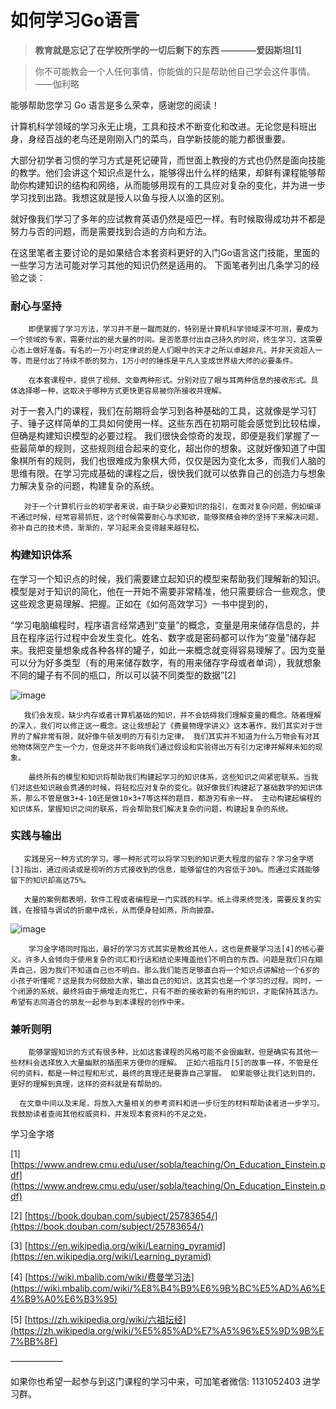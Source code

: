 # 如何学习Go语言

> **教育就是忘记了在学校所学的一切后剩下的东西    ————爱因斯坦[1]**
>

> 你不可能教会一个人任何事情，你能做的只是帮助他自己学会这件事情。——伽利略
>

能够帮助您学习 Go 语言是多么荣幸，感谢您的阅读！

计算机科学领域的学习永无止境，工具和技术不断变化和改进。无论您是科班出身，身经百战的老鸟还是刚刚入门的菜鸟，自学新技能的能力都很重要。

大部分初学者习惯的学习方式是死记硬背，而世面上教授的方式也仍然是面向技能的教学。他们会讲这个知识点是什么，能够得出什么样的结果，却鲜有课程能够帮助你构建知识的结构和网络，从而能够用现有的工具应对复杂的变化，并为进一步学习找到出路。我想这就是授人以鱼与授人以渔的区别。

就好像我们学习了多年的应试教育英语仍然是哑巴一样。有时候取得成功并不都是努力与否的问题，而是需要找到合适的方向和方法。

在这里笔者主要讨论的是如果结合本套资料更好的入门Go语言这门技能，里面的一些学习方法可能对学习其他的知识仍然是适用的。 下面笔者列出几条学习的经验之谈：

### 耐心与坚持

        即便掌握了学习方法，学习并不是一蹴而就的，特别是计算机科学领域深不可测，要成为一个领域的专家，需要付出的是大量的时间。是否愿意付出自己持久的时间，终生学习，这需要心态上做好准备。有名的一万小时定律说的是人们眼中的天才之所以卓越非凡，并非天资超人一等，而是付出了持续不断的努力，1万小时的锤炼是平凡人变成世界级大师的必要条件。

        在本套课程中，提供了视频、文章两种形式。分别对应了眼与耳两种信息的接收形式。具体选择哪一种，这取决于哪种方式更快更容易被你所接收并理解。

  对于一套入门的课程，我们在前期将会学习到各种基础的工具，这就像是学习钉子、锤子这样简单的工具如何使用一样。这些东西在初期可能会感觉到比较枯燥，但确是构建知识模型的必要过程。  我们很快会惊奇的发现，即便是我们掌握了一些最简单的规则，这些规则组合起来的变化，超出你的想象。这就好像知道了中国象棋所有的规则，我们也很难成为象棋大师，仅仅是因为变化太多，而我们人脑的思维有限。在学习完成基础的课程之后，很快我们就可以依靠自己的创造力与想象力解决复杂的问题，构建复杂的系统。

       对于一个计算机行业的初学者来说，由于缺少必要知识的指引，在面对复杂问题，例如编译不通过时候，经常容易抓狂，这个时候需要耐心与求知欲，能够聚精会神的坚持下来解决问题，弥补自己的技术债，渐渐的，学习起来会变得越来越轻松。

### 构建知识体系

在学习一个知识点的时候，我们需要建立起知识的模型来帮助我们理解新的知识。 模型是对于知识的简化，他在一开始不需要非常精准，他只需要综合一些观念，使这些观念更易理解、把握。正如在《如何高效学习》一书中提到的，

“学习电脑编程时，程序语言经常遇到“变量”的概念，变量是用来储存信息的，并且在程序运行过程中会发生变化。姓名、数字或是密码都可以作为“变量”储存起来。我把变量想象成各种各样的罐子，如此一来概念就变得容易理解了。因为变量可以分为好多类型（有的用来储存数字，有的用来储存字母或者单词），我就想象不同的罐子有不同的瓶口，所以可以装不同类型的数据”[2]

![image](https://user-images.githubusercontent.com/42735226/150683963-ac17514e-30cc-46e1-9ef7-5fdc65440328.png)

       我们会发现，缺少内存或者计算机基础的知识，并不会妨碍我们理解变量的概念。随着理解的深入，我们可以修正这一概念。这让我想起了《费曼物理学讲义》这本著作，我们其实对于世界的了解非常有限，就好像牛顿发明的万有引力定律。 我们其实并不知道为什么万物会有对其他物体隔空产生一个力，但是这并不影响我们通过假设和实验得出万有引力定律并解释未知的现象。

        最终所有的模型和知识将帮助我们构建起学习的知识体系，这些知识之间紧密联系。当我们对这些知识融会贯通的时候，将轻松应对复杂的变化。就好像我们构建起了基础数学的知识体系，那么不管是做3+4-10还是做10×3+7等这样的题目，都游刃有余一样。 主动构建起编程的知识体系，掌握知识之间的联系，将会帮助我们解决复杂的问题，构建起复杂的系统。

### 实践与输出

       实践是另一种方式的学习。哪一种形式可以将学习到的知识更大程度的留存？学习金字塔[3]指出，通过阅读或是视听的方式接收到的信息，能够留住的内容低于30%。而通过实践能够留下的知识却高达75%。

       大量的案例都表明，软件工程或者编程是一门实践的科学。纸上得来终觉浅，需要反复的实践，在报错与调试的折磨中成长，从而便身轻如燕，所向披靡。

![image](https://user-images.githubusercontent.com/42735226/150683974-9dc3020e-d821-4bfc-bf5a-61a406b70185.png)

        学习金字塔同时指出，最好的学习方式其实是教给其他人，这也是费曼学习法[4]的核心要义。许多人会倾向于使用复杂的词汇和行话和结论来掩盖他们不明白的东西。问题是我们只在糊弄自己，因为我们不知道自己也不明白。那么我们能否足够直白将一个知识点讲解给一个6岁的小孩子听懂呢？这是我为何鼓励大家，输出自己的知识，这其实也是一个学习的过程。同时，一个闭源的系统，最终将由于熵增走向死亡，只有不断的接收新的有用的知识，才能保持其活力。希望有志同道合的朋友一起参与到本课程的创作中来。

### 兼听则明

        能够掌握知识的方式有很多种，比如这套课程的风格可能不会很幽默，但是确实有其他一些材料会选择放入大量幽默的插图来方便你的理解。 正如六祖指月[5]的故事一样，不管是任何的资料，都是一种过程和形式，最终的真理还是要靠自己掌握。 如果能够让我们达到目的，更好的理解到真理，这样的资料就是有帮助的。

      在文章中间以及末尾，将放入大量相关的参考资料和进一步衍生的材料帮助读者进一步学习。 我鼓励读者查阅其他权威资料，并发现本套资料的不足之处。

学习金字塔

[1] [https://www.andrew.cmu.edu/user/sobla/teaching/On_Education_Einstein.pdf](https://www.andrew.cmu.edu/user/sobla/teaching/On_Education_Einstein.pdf)

[2] [https://book.douban.com/subject/25783654/](https://book.douban.com/subject/25783654/)

[3] [https://en.wikipedia.org/wiki/Learning_pyramid](https://en.wikipedia.org/wiki/Learning_pyramid)

[4] [https://wiki.mbalib.com/wiki/费曼学习法](https://wiki.mbalib.com/wiki/%E8%B4%B9%E6%9B%BC%E5%AD%A6%E4%B9%A0%E6%B3%95)

[5] [https://zh.wikipedia.org/wiki/六祖坛经](https://zh.wikipedia.org/wiki/%E5%85%AD%E7%A5%96%E5%9D%9B%E7%BB%8F)

——————

如果你也希望一起参与到这门课程的学习中来，可加笔者微信: 1131052403 进学习群。
